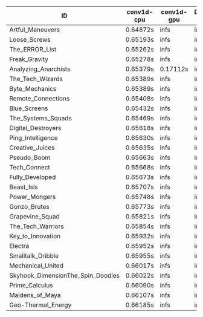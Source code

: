 |ID|conv1d-cpu|conv1d-gpu|DWSPConv2D-gpu|gemm-gpu|avg|
|-|-|-|-|-|-|
|Artful_Maneuvers|0.64872s|infs|infs|5.31915s|infs|
|Loose_Screws|0.65193s|infs|infs|5.31070s|infs|
|The_ERROR_List|0.65262s|infs|infs|5.32415s|infs|
|Freak_Gravity|0.65278s|infs|infs|5.30686s|infs|
|Analyzing_Anarchists|0.65379s|0.17112s|infs|5.31736s|infs|
|The_Tech_Wizards|0.65389s|infs|infs|5.57155s|infs|
|Byte_Mechanics|0.65389s|infs|infs|5.29059s|infs|
|Remote_Connections|0.65408s|infs|infs|5.31297s|infs|
|Blue_Screens|0.65432s|infs|infs|5.31350s|infs|
|The_Systems_Squads|0.65469s|infs|infs|5.28257s|infs|
|Digital_Destroyers|0.65618s|infs|infs|5.29219s|infs|
|Ping_Intelligence|0.65630s|infs|infs|5.28793s|infs|
|Creative_Juices|0.65635s|infs|infs|5.29333s|infs|
|Pseudo_Boom|0.65663s|infs|infs|5.55164s|infs|
|Tech_Connect|0.65668s|infs|infs|5.31288s|infs|
|Fully_Developed|0.65673s|infs|infs|5.29583s|infs|
|Beast_Isis|0.65707s|infs|infs|5.32069s|infs|
|Power_Mongers|0.65748s|infs|infs|5.30891s|infs|
|Gonzo_Brutes|0.65773s|infs|infs|5.29059s|infs|
|Grapevine_Squad|0.65821s|infs|infs|5.30244s|infs|
|The_Tech_Warriors|0.65854s|infs|infs|5.31138s|infs|
|Key_to_Innovation|0.65932s|infs|infs|5.32506s|infs|
|Electra|0.65952s|infs|infs|5.30862s|infs|
|Smalltalk_Dribble|0.65955s|infs|infs|5.29535s|infs|
|Mechanical_United|0.66017s|infs|infs|5.31730s|infs|
|Skyhook_DimensionThe_Spin_Doodles|0.66022s|infs|infs|5.29523s|infs|
|Prime_Calculus|0.66090s|infs|infs|5.30670s|infs|
|Maidens_of_Maya|0.66107s|infs|infs|5.29256s|infs|
|Geo-Thermal_Energy|0.66185s|infs|infs|5.31140s|infs|
